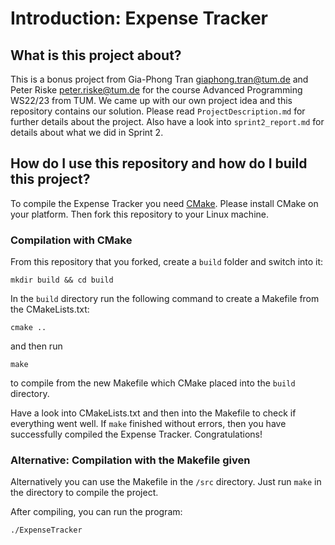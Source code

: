 # Introduction: Expense Tracker 
## What is this project about?
This is a bonus project from Gia-Phong Tran <giaphong.tran@tum.de> and Peter Riske <peter.riske@tum.de> for the course Advanced Programming WS22/23 from TUM. We came up with our own project idea and this repository contains our solution. Please read `ProjectDescription.md` for further details about the project. Also have a look into `sprint2_report.md` for details about what we did in Sprint 2.

## How do I use this repository and how do I build this project?
To compile the Expense Tracker you need [CMake](https://cmake.org/). Please install CMake on your platform. Then fork this repository to your Linux machine.

### Compilation with CMake
From this repository that you forked, create a `build` folder and switch into it:

`mkdir build && cd build`

In the `build` directory run the following command to create a Makefile from the CMakeLists.txt:

`cmake ..`

and then run

`make`

to compile from the new Makefile which CMake placed into the `build` directory.

Have a look into CMakeLists.txt and then into the Makefile to check if everything went well. If `make` finished without errors, then you have successfully compiled the Expense Tracker. Congratulations!

### Alternative: Compilation with the Makefile given

Alternatively you can use the Makefile in the `/src` directory. Just run `make` in the directory to compile the project.

After compiling, you can run the program:

 `./ExpenseTracker` 
